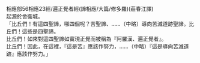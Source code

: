 相應部56相應23經/遍正覺者經(諦相應/大篇/修多羅)(莊春江譯)  
起源於舍衛城。  
「比丘們！有這四聖諦，哪四個呢？苦聖諦、……（中略）導向苦滅道跡聖諦。比丘們！這些是四聖諦。  
比丘們！如來對這四聖諦如實現正覺而被稱為『阿羅漢、遍正覺者』。  
比丘們！因此，在這裡，『這是苦』應該作努力，……（中略）『這是導向苦滅道跡』應該作努力。」  
  
  
